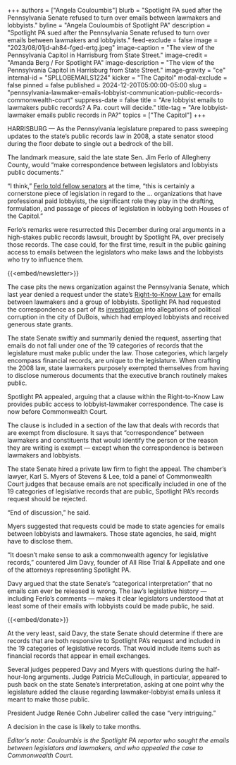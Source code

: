 +++
authors = ["Angela Couloumbis"]
blurb = "Spotlight PA sued after the Pennsylvania Senate refused to turn over emails between lawmakers and lobbyists."
byline = "Angela Couloumbis of Spotlight PA"
description = "Spotlight PA sued after the Pennsylvania Senate refused to turn over emails between lawmakers and lobbyists."
feed-exclude = false
image = "2023/08/01jd-ah84-fged-ertg.jpeg"
image-caption = "The view of the Pennsylvania Capitol in Harrisburg from State Street."
image-credit = "Amanda Berg / For Spotlight PA"
image-description = "The view of the Pennsylvania Capitol in Harrisburg from State Street."
image-gravity = "ce"
internal-id = "SPLLOBEMAILS1224"
kicker = "The Capitol"
modal-exclude = false
pinned = false
published = 2024-12-20T05:00:00-05:00
slug = "pennsylvania-lawmaker-emails-lobbyist-communication-public-records-commonwealth-court"
suppress-date = false
title = "Are lobbyist emails to lawmakers public records? A Pa. court will decide."
title-tag = "Are lobbyist-lawmaker emails public records in PA?"
topics = ["The Capitol"]
+++

HARRISBURG — As the Pennsylvania legislature prepared to pass sweeping updates to the state’s public records law in 2008, a state senator stood during the floor debate to single out a bedrock of the bill.

The landmark measure, said the late state Sen. Jim Ferlo of Allegheny County, would “make correspondence between legislators and lobbyists public documents.”

“I think,” <a href="https://web.archive.org/20210718021133/https://www.legis.state.pa.us/WU01/LI/SJ/2008/0/Sj20080130.pdf">Ferlo told fellow senators</a> at the time, “this is certainly a cornerstone piece of legislation in regard to the … organizations that have professional paid lobbyists, the significant role they play in the drafting, formulation, and passage of pieces of legislation in lobbying both Houses of the Capitol.”

Ferlo’s remarks were resurrected this December during oral arguments in a high-stakes public records lawsuit, brought by Spotlight PA, over precisely those records. The case could, for the first time, result in the public gaining access to emails between the legislators who make laws and the lobbyists who try to influence them.

{{<embed/newsletter>}}

The case pits the news organization against the Pennsylvania Senate, which last year denied a request under the state’s <a href="https://www.openrecords.pa.gov/Documents/RTKL/PA_Right-To-Know_Law.pdf?pdft=20220418">Right-to-Know Law</a> for emails between lawmakers and a group of lobbyists. Spotlight PA had requested the correspondence as part of its <a href="https://www.spotlightpa.org/series/richest-little-city/">investigation</a> into allegations of political corruption in the city of DuBois, which had employed lobbyists and received generous state grants.

The state Senate swiftly and summarily denied the request, asserting that emails do not fall under one of the 19 categories of records that the legislature must make public under the law. Those categories, which largely encompass financial records, are unique to the legislature. When crafting the 2008 law, state lawmakers purposely exempted themselves from having to disclose numerous documents that the executive branch routinely makes public.

Spotlight PA appealed, arguing that a clause within the Right-to-Know Law provides public access to lobbyist-lawmaker correspondence. The case is now before Commonwealth Court.

The clause is included in a section of the law that deals with records that are exempt from disclosure. It says that “correspondence” between lawmakers and constituents that would identify the person or the reason they are writing is exempt — except when the correspondence is between lawmakers and lobbyists.

The state Senate hired a private law firm to fight the appeal. The chamber’s lawyer, Karl S. Myers of Stevens &amp; Lee, told a panel of Commonwealth Court judges that because emails are not specifically included in one of the 19 categories of legislative records that are public, Spotlight PA’s records request should be rejected.

“End of discussion,” he said.

Myers suggested that requests could be made to state agencies for emails between lobbyists and lawmakers. Those state agencies, he said, might have to disclose them.

“It doesn’t make sense to ask a commonwealth agency for legislative records,” countered Jim Davy, founder of All Rise Trial &amp; Appellate and one of the attorneys representing Spotlight PA.

Davy argued that the state Senate’s “categorical interpretation” that no emails can ever be released is wrong. The law’s legislative history — including Ferlo’s comments — makes it clear legislators understood that at least some of their emails with lobbyists could be made public, he said.

{{<embed/donate>}}

At the very least, said Davy, the state Senate should determine if there are records that are both responsive to Spotlight PA’s request and included in the 19 categories of legislative records. That would include items such as financial records that appear in email exchanges.

Several judges peppered Davy and Myers with questions during the half-hour-long arguments. Judge Patricia McCullough, in particular, appeared to push back on the state Senate’s interpretation, asking at one point why the legislature added the clause regarding lawmaker-lobbyist emails unless it meant to make those public.

President Judge Renée Cohn Jubelirer called the case “very intriguing.”

A decision in the case is likely to take months.<em></em>

<em>Editor’s note: Couloumbis is the Spotlight PA reporter who sought the emails between legislators and lawmakers, and who appealed the case to Commonwealth Court.</em>
